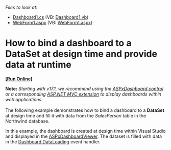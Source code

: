 <!-- default file list -->
*Files to look at*:

* [Dashboard1.cs](./CS/Dashboard_DataLoading/Dashboard1.cs) (VB: [Dashboard1.vb](./VB/Dashboard_DataLoading/Dashboard1.vb))
* [WebForm1.aspx](./CS/Dashboard_DataLoading/WebForm1.aspx) (VB: [WebForm1.aspx](./VB/Dashboard_DataLoading/WebForm1.aspx))
<!-- default file list end -->
# How to bind a dashboard to a DataSet at design time and provide data at runtime
<!-- run online -->
**[[Run Online]](https://codecentral.devexpress.com/e5160/)**
<!-- run online end -->


<p><strong>Note:</strong> <em>Starting with v17.1, we recommend using the <a href="https://documentation.devexpress.com/Dashboard/CustomDocument16976.aspx">ASPxDashboard control</a> or a corresponding <a href="https://documentation.devexpress.com/Dashboard/CustomDocument16977.aspx">ASP.NET MVC extension</a> to display dashboards within web applications.</em><br><br>The following example demonstrates how to bind a dashboard to a <strong>DataSet</strong> at design time and fill it with data from the <em>SalesPerson</em> table in the Northwind database.</p>
<p>In this example, the dashboard is created at design time within Visual Studio and displayed in the <a href="https://documentation.devexpress.com/#Dashboard/clsDevExpressDashboardWebASPxDashboardViewertopic">ASPxDashboardViewer</a>. The dataset is filled with data in the <a href="https://documentation.devexpress.com/#Dashboard/DevExpressDashboardCommonDashboard_DataLoadingtopic">Dashboard.DataLoading</a> event handler.</p>

<br/>


